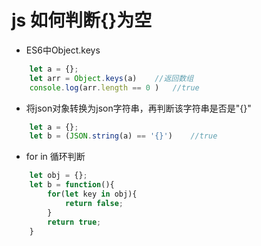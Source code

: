 <!--
 * @Author: your name
 * @Date: 2020-01-22 16:22:46
 * @LastEditTime: 2020-01-22 16:22:47
 * @LastEditors: your name
 * @Description: In User Settings Edit
 * @FilePath: /fe_blog/js/14/README.md
 -->
# js 如何判断{}为空

+ ES6中Object.keys
```js
    let a = {};
    let arr = Object.keys(a)    //返回数组
    console.log(arr.length == 0 )   //true
```

+ 将json对象转换为json字符串，再判断该字符串是否是"{}"
```js
    let a = {};
    let b = (JSON.string(a) == '{}')    //true
```

+ for in 循环判断
```js
    let obj = {};
    let b = function(){
        for(let key in obj){
            return false;
        }
        return true;
    }
```